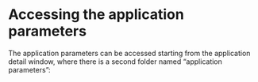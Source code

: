 # Accessing the application parameters

The application parameters can be accessed starting from the application detail window, where there is a second folder named “application parameters”:

